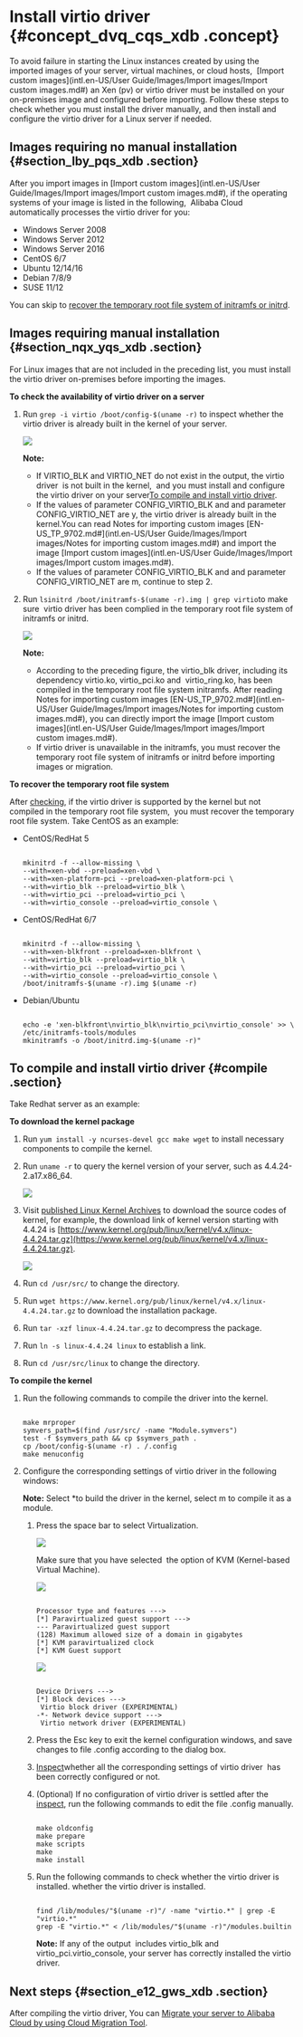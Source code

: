 # Install virtio driver {#concept_dvq_cqs_xdb .concept}

To avoid failure in starting the Linux instances created by using the imported images of your server, virtual machines, or cloud hosts,  [Import custom images](intl.en-US/User Guide/Images/Import images/Import custom images.md#) an Xen \(pv\) or virtio driver must be installed on your on-premises image and configured before importing. Follow these steps to check whether you must install the driver manually, and then install and configure the virtio driver for a Linux server if needed.

## Images requiring no manual installation {#section_lby_pqs_xdb .section}

After you import images in [Import custom images](intl.en-US/User Guide/Images/Import images/Import custom images.md#), if the operating systems of your image is listed in the following,  Alibaba Cloud automatically processes the virtio driver for you:

-   Windows Server 2008
-   Windows Server 2012
-   Windows Server 2016
-   CentOS 6/7
-   Ubuntu 12/14/16
-   Debian 7/8/9
-   SUSE 11/12

You can skip to [recover the temporary root file system of initramfs or initrd](#RecoverTheInitramfs).

## Images requiring manual installation {#section_nqx_yqs_xdb .section}

For Linux images that are not included in the preceding list, you must install the virtio driver on-premises before importing the images.

**To check the availability of virtio driver on a server**

1.  Run `grep -i virtio /boot/config-$(uname -r)` to inspect whether the  virtio driver is already built in the kernel of your server.

    ![](http://static-aliyun-doc.oss-cn-hangzhou.aliyuncs.com/assets/img/9707/4632_en-US.png)

    **Note:** 

    -   If VIRTIO\_BLK and VIRTIO\_NET do not exist in the output, the virtio driver  is not built in the kernel,  and you must install and configure the virtio driver on your server[To compile and install virtio driver](#compile).
    -   If the values of parameter CONFIG\_VIRTIO\_BLK and and parameter CONFIG\_VIRTIO\_NET are y, the virtio driver is already built in the kernel.You can read Notes for importing custom images [EN-US\_TP\_9702.md\#](intl.en-US/User Guide/Images/Import images/Notes for importing custom images.md#) and import the image [Import custom images](intl.en-US/User Guide/Images/Import images/Import custom images.md#).
    -   If the values of parameter CONFIG\_VIRTIO\_BLK and and parameter CONFIG\_VIRTIO\_NET are m, continue to step 2.
2.  Run `lsinitrd /boot/initramfs-$(uname -r).img | grep virtio`to make sure  virtio driver has been complied in the temporary root file system of initramfs or initrd.

    ![](http://static-aliyun-doc.oss-cn-hangzhou.aliyuncs.com/assets/img/9707/4633_en-US.png)

    **Note:** 

    -   According to the preceding figure, the virtio\_blk driver, including its dependency virtio.ko, virtio\_pci.ko and  virtio\_ring.ko, has been compiled in the temporary root file system initramfs. After reading Notes for importing custom images [EN-US\_TP\_9702.md\#](intl.en-US/User Guide/Images/Import images/Notes for importing custom images.md#), you can directly import the image [Import custom images](intl.en-US/User Guide/Images/Import images/Import custom images.md#).
    -   If virtio driver is unavailable in the initramfs, you must recover the temporary root file system of initramfs or initrd before importing images or migration.

**To recover the temporary root file system**

After [checking](#Check), if the virtio driver is supported by the kernel but not compiled in the temporary root file system,  you must recover the temporary root file system. Take CentOS as an example:

-   CentOS/RedHat 5

    ```
    
    mkinitrd -f --allow-missing \
    --with=xen-vbd --preload=xen-vbd \
    --with=xen-platform-pci --preload=xen-platform-pci \
    --with=virtio_blk --preload=virtio_blk \
    --with=virtio_pci --preload=virtio_pci \
    --with=virtio_console --preload=virtio_console \
    ```

-   CentOS/RedHat 6/7

    ```
    
    mkinitrd -f --allow-missing \
    --with=xen-blkfront --preload=xen-blkfront \
    --with=virtio_blk --preload=virtio_blk \
    --with=virtio_pci --preload=virtio_pci \
    --with=virtio_console --preload=virtio_console \
    /boot/initramfs-$(uname -r).img $(uname -r)
    ```

-   Debian/Ubuntu

    ```
    
    echo -e 'xen-blkfront\nvirtio_blk\nvirtio_pci\nvirtio_console' >> \
    /etc/initramfs-tools/modules
    mkinitramfs -o /boot/initrd.img-$(uname -r)"
    ```


## To compile and install virtio driver {#compile .section}

Take Redhat server as an example:

**To download the kernel package**

1.  Run `yum install -y ncurses-devel gcc make wget` to install necessary components to compile the kernel.
2.  Run `uname -r` to query the kernel version of your server, such as 4.4.24-2.a17.x86\_64.

    ![](http://static-aliyun-doc.oss-cn-hangzhou.aliyuncs.com/assets/img/9707/4634_en-US.png)

3.  Visit [published Linux Kernel Archives](https://www.kernel.org/pub/linux/kernel/) to download the source codes of kernel, for example, the download link of kernel version starting with 4.4.24 is [https://www.kernel.org/pub/linux/kernel/v4.x/linux-4.4.24.tar.gz](https://www.kernel.org/pub/linux/kernel/v4.x/linux-4.4.24.tar.gz).

    ![](http://static-aliyun-doc.oss-cn-hangzhou.aliyuncs.com/assets/img/9707/4638_en-US.png)

4.  Run `cd /usr/src/` to change the directory.
5.  Run `wget https://www.kernel.org/pub/linux/kernel/v4.x/linux-4.4.24.tar.gz` to download the installation package.
6.  Run `tar -xzf linux-4.4.24.tar.gz` to decompress the package.
7.  Run `ln -s linux-4.4.24 linux` to establish a link.
8.  Run `cd /usr/src/linux` to change the directory.

**To compile the kernel**

1.  Run the following commands to compile the driver into the kernel.

    ```
    
    make mrproper
    symvers_path=$(find /usr/src/ -name "Module.symvers")
    test -f $symvers_path && cp $symvers_path .
    cp /boot/config-$(uname -r) . /.config
    make menuconfig
    ```

2.  Configure the corresponding settings of virtio driver in the following windows:

    **Note:** Select \*to build the driver in the kernel, select m to compile it as a module.

    1.  Press the space bar to select Virtualization.

        ![](http://static-aliyun-doc.oss-cn-hangzhou.aliyuncs.com/assets/img/9707/4639_en-US.png)

        Make sure that you have selected  the option of KVM \(Kernel-based Virtual Machine\).

        ![](http://static-aliyun-doc.oss-cn-hangzhou.aliyuncs.com/assets/img/9707/4640_en-US.png)

        ```
        
        Processor type and features --->
        [*] Paravirtualized guest support --->
        --- Paravirtualized guest support
        (128) Maximum allowed size of a domain in gigabytes
        [*] KVM paravirtualized clock
        [*] KVM Guest support
        ```

        ![](http://static-aliyun-doc.oss-cn-hangzhou.aliyuncs.com/assets/img/9707/4641_en-US.png)

        ```
        
        Device Drivers --->
        [*] Block devices --->
         Virtio block driver (EXPERIMENTAL)
        -*- Network device support --->
         Virtio network driver (EXPERIMENTAL)
        ```

    2.  Press the Esc key to exit the kernel configuration windows, and save changes to file .config according to the dialog box.
    3.  [Inspect](#Check)whether all the corresponding settings of virtio driver  has been correctly configured or not.
    4.  \(Optional\) If no configuration of virtio driver is settled after the [inspect](#Check), run the following commands to edit the file .config manually.

        ```
        
        make oldconfig
        make prepare
        make scripts
        make
        make install
        ```

    5.  Run the following commands to check whether the virtio driver is installed. whether the virtio driver is installed.

        ```
        
        find /lib/modules/"$(uname -r)"/ -name "virtio.*" | grep -E "virtio.*"
        grep -E "virtio.*" < /lib/modules/"$(uname -r)"/modules.builtin
        ```

        **Note:** If any of the output  includes virtio\_blk and virtio\_pci.virtio\_console, your server has correctly installed the virtio driver.


## Next steps {#section_e12_gws_xdb .section}

After compiling the virtio driver, You can [Migrate your server to Alibaba Cloud by using Cloud Migration Tool](https://www.alibabacloud.com/help/doc-detail/62394.htm).

